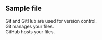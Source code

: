 ## Sample file

Git and GitHub are used for version control.  
Git manages your files.  
GitHub hosts your files.
